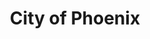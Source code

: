 ---
title: City of Phoenix
state: Arizona
description: The data is supplied by the City of Phoenix.
logo: https://upload.wikimedia.org/wikipedia/en/thumb/b/b1/Phoenix-logo.svg/200px-Phoenix-logo.svg.png
---